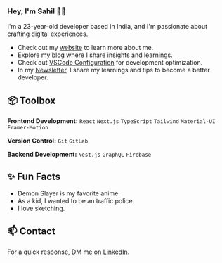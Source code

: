 ### Hey, I'm Sahil 👋🏽  

I'm a 23-year-old developer based in India, and I'm passionate about crafting digital experiences. 

- Check out my [website](https://www.miraya.tech/) to learn more about me.
- Explore my [blog](https://mirayatech.hashnode.dev/?source=top_nav_blog_home) where I share insights and learnings.
- Check out [VSCode Configuration](https://github.com/mirayatech/vscode-settings) for development optimization.
- In my [Newsletter](https://mirayatech.substack.com/), I share my learnings and tips to become a better developer. 
 
## 📦 Toolbox

**Frontend Development:** `React` `Next.js` `TypeScript` `Tailwind` `Material-UI` `Framer-Motion`
 
**Version Control:** `Git` `GitLab` 

**Backend Development:** `Nest.js` `GraphQL` `Firebase` 
 
## ✨ Fun Facts 

- Demon Slayer is my favorite anime.
- As a kid, I wanted to be an traffic police.
- I love sketching.

## 📫 Contact

 For a quick response, DM me on [LinkedIn](https://www.linkedin.com/in/sahil-chauhan-629307233/). 
 
